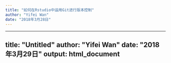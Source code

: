 ```yaml
---
title: "如何在Rstudio中运用Git进行版本控制"
author: "Yifei Wan"
date: "2018年3月28日"
---
```


---
title: "Untitled"
author: "Yifei Wan"
date: "2018年3月29日"
output: html_document
---
